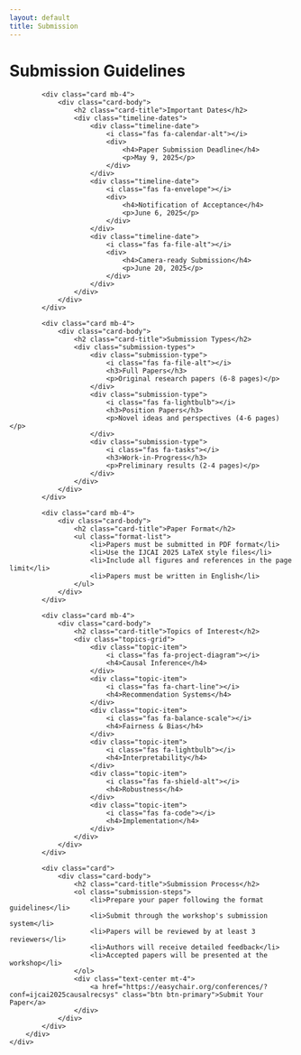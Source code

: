```yaml
---
layout: default
title: Submission
---
```


<div class="container">
    <div class="row">
        <div class="col-lg-8 mx-auto">
            <h1 class="text-center mb-5">Submission Guidelines</h1>
            
            <div class="card mb-4">
                <div class="card-body">
                    <h2 class="card-title">Important Dates</h2>
                    <div class="timeline-dates">
                        <div class="timeline-date">
                            <i class="fas fa-calendar-alt"></i>
                            <div>
                                <h4>Paper Submission Deadline</h4>
                                <p>May 9, 2025</p>
                            </div>
                        </div>
                        <div class="timeline-date">
                            <i class="fas fa-envelope"></i>
                            <div>
                                <h4>Notification of Acceptance</h4>
                                <p>June 6, 2025</p>
                            </div>
                        </div>
                        <div class="timeline-date">
                            <i class="fas fa-file-alt"></i>
                            <div>
                                <h4>Camera-ready Submission</h4>
                                <p>June 20, 2025</p>
                            </div>
                        </div>
                    </div>
                </div>
            </div>

            <div class="card mb-4">
                <div class="card-body">
                    <h2 class="card-title">Submission Types</h2>
                    <div class="submission-types">
                        <div class="submission-type">
                            <i class="fas fa-file-alt"></i>
                            <h3>Full Papers</h3>
                            <p>Original research papers (6-8 pages)</p>
                        </div>
                        <div class="submission-type">
                            <i class="fas fa-lightbulb"></i>
                            <h3>Position Papers</h3>
                            <p>Novel ideas and perspectives (4-6 pages)</p>
                        </div>
                        <div class="submission-type">
                            <i class="fas fa-tasks"></i>
                            <h3>Work-in-Progress</h3>
                            <p>Preliminary results (2-4 pages)</p>
                        </div>
                    </div>
                </div>
            </div>

            <div class="card mb-4">
                <div class="card-body">
                    <h2 class="card-title">Paper Format</h2>
                    <ul class="format-list">
                        <li>Papers must be submitted in PDF format</li>
                        <li>Use the IJCAI 2025 LaTeX style files</li>
                        <li>Include all figures and references in the page limit</li>
                        <li>Papers must be written in English</li>
                    </ul>
                </div>
            </div>

            <div class="card mb-4">
                <div class="card-body">
                    <h2 class="card-title">Topics of Interest</h2>
                    <div class="topics-grid">
                        <div class="topic-item">
                            <i class="fas fa-project-diagram"></i>
                            <h4>Causal Inference</h4>
                        </div>
                        <div class="topic-item">
                            <i class="fas fa-chart-line"></i>
                            <h4>Recommendation Systems</h4>
                        </div>
                        <div class="topic-item">
                            <i class="fas fa-balance-scale"></i>
                            <h4>Fairness & Bias</h4>
                        </div>
                        <div class="topic-item">
                            <i class="fas fa-lightbulb"></i>
                            <h4>Interpretability</h4>
                        </div>
                        <div class="topic-item">
                            <i class="fas fa-shield-alt"></i>
                            <h4>Robustness</h4>
                        </div>
                        <div class="topic-item">
                            <i class="fas fa-code"></i>
                            <h4>Implementation</h4>
                        </div>
                    </div>
                </div>
            </div>

            <div class="card">
                <div class="card-body">
                    <h2 class="card-title">Submission Process</h2>
                    <ol class="submission-steps">
                        <li>Prepare your paper following the format guidelines</li>
                        <li>Submit through the workshop's submission system</li>
                        <li>Papers will be reviewed by at least 3 reviewers</li>
                        <li>Authors will receive detailed feedback</li>
                        <li>Accepted papers will be presented at the workshop</li>
                    </ol>
                    <div class="text-center mt-4">
                        <a href="https://easychair.org/conferences/?conf=ijcai2025causalrecsys" class="btn btn-primary">Submit Your Paper</a>
                    </div>
                </div>
            </div>
        </div>
    </div>
</div>

<style>
.timeline-dates {
    display: flex;
    flex-direction: column;
    gap: 1.5rem;
}

.timeline-date {
    display: flex;
    align-items: center;
    gap: 1rem;
}

.timeline-date i {
    font-size: 2rem;
    color: var(--secondary-color);
}

.timeline-date h4 {
    margin: 0;
    color: var(--primary-color);
}

.timeline-date p {
    margin: 0;
    color: #666;
}

.submission-types {
    display: grid;
    grid-template-columns: repeat(auto-fit, minmax(200px, 1fr));
    gap: 1.5rem;
    margin-top: 1rem;
}

.submission-type {
    text-align: center;
    padding: 1.5rem;
    background: var(--light-gray);
    border-radius: 10px;
    transition: transform 0.3s ease;
}

.submission-type:hover {
    transform: translateY(-5px);
}

.submission-type i {
    font-size: 2rem;
    color: var(--secondary-color);
    margin-bottom: 1rem;
}

.submission-type h3 {
    font-size: 1.2rem;
    color: var(--primary-color);
    margin-bottom: 0.5rem;
}

.format-list {
    list-style: none;
    padding: 0;
}

.format-list li {
    padding: 0.5rem 0;
    padding-left: 2rem;
    position: relative;
}

.format-list li::before {
    content: '•';
    color: var(--secondary-color);
    position: absolute;
    left: 0;
}

.topics-grid {
    display: grid;
    grid-template-columns: repeat(auto-fit, minmax(150px, 1fr));
    gap: 1rem;
    margin-top: 1rem;
}

.topic-item {
    text-align: center;
    padding: 1rem;
    background: var(--light-gray);
    border-radius: 10px;
    transition: transform 0.3s ease;
}

.topic-item:hover {
    transform: translateY(-5px);
}

.topic-item i {
    font-size: 1.5rem;
    color: var(--secondary-color);
    margin-bottom: 0.5rem;
}

.topic-item h4 {
    margin: 0;
    font-size: 1rem;
    color: var(--primary-color);
}

.submission-steps {
    padding-left: 1.5rem;
}

.submission-steps li {
    margin-bottom: 1rem;
    color: #666;
}

.submission-steps li:last-child {
    margin-bottom: 0;
}

@media (max-width: 768px) {
    .submission-types {
        grid-template-columns: 1fr;
    }
    
    .topics-grid {
        grid-template-columns: repeat(2, 1fr);
    }
}
</style> 